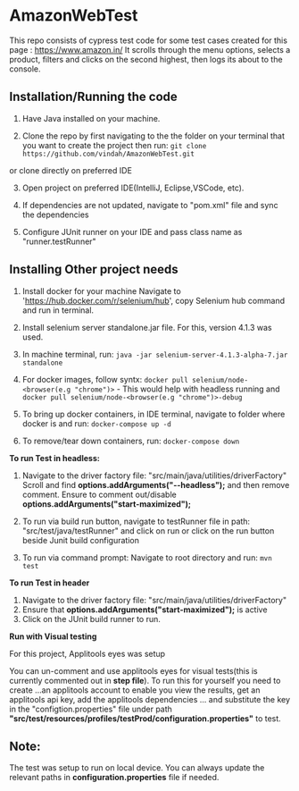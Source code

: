 # AmazonWebTest
This repo consists of cypress test code for some test cases created for this page : https://www.amazon.in/
It scrolls through the menu options, selects a product, filters and clicks on the second highest, then logs its about to the console.

## Installation/Running the code
1. Have Java installed on your machine.

2. Clone the repo by first navigating to the the folder on your terminal that you want to create the project then run:
`git clone https://github.com/vindah/AmazonWebTest.git`

or clone directly on preferred IDE

3. Open project on preferred IDE(IntelliJ, Eclipse,VSCode, etc).

4. If dependencies are not updated, navigate to "pom.xml" file and sync the dependencies

5. Configure JUnit runner on your IDE and pass class name as "runner.testRunner"

## Installing Other project needs
1. Install docker for your machine
Navigate to 'https://hub.docker.com/r/selenium/hub', copy Selenium hub command and run in terminal.

2. Install selenium server standalone.jar file. For this, version 4.1.3 was used.

3. In machine terminal, run:
`java -jar selenium-server-4.1.3-alpha-7.jar standalone`

4. For docker images, follow syntx:
`docker pull selenium/node-<browser(e.g "chrome")>` - This would help with headless running
and
`docker pull selenium/node-<browser(e.g "chrome")>-debug`

5. To bring up docker containers, in IDE terminal, navigate to folder where docker is and run:
`docker-compose up -d`

6. To remove/tear down containers, run:
`docker-compose down`

**To run Test in headless:**
1. Navigate to the driver factory file:
"src/main/java/utilities/driverFactory"
Scroll and find **options.addArguments("--headless");** and then remove comment.
Ensure to comment out/disable **options.addArguments("start-maximized");**

2. To run via build run button, navigate to testRunner file in path:
"src/test/java/testRunner" and click on run or click on the run button beside Junit build configuration

3. To run via command prompt:
Navigate to root directory and run:
`mvn test`

**To run Test in header**
1. Navigate to the driver factory file:
"src/main/java/utilities/driverFactory"
2. Ensure that **options.addArguments("start-maximized");** is active
3. Click on the JUnit build runner to run.


**Run with Visual testing** 

For this project, Applitools eyes was setup

You can un-comment and use applitools eyes for visual tests(this is currently commented out in **step file**). To run this for yourself you need to create 
...an applitools account to enable you view the results, get an applitools api key, add the applitools dependencies 
... and substitute the key in the "configtion.properties" file under path **"src/test/resources/profiles/testProd/configuration.properties"** to test.




## Note:
The test was setup to run on local device. You can always update the relevant paths in **configuration.properties** file if needed.

